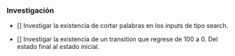### Investigación

- [] Investigar la existencia de cortar palabras en los inputs de tipo search.

- [] Investigar la existencia de un transition que regrese de 100 a 0. Del estado final al estado inicial.